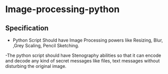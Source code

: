 # Image-processing-python
## Specification

- Python Script Should have Image Processing powers like Resizing, Blur, ,Grey Scaling, Pencil Sketching.

-The python script should have Stenography abilities so that it can encode and decode any kind of secret messages like files, text messages without disturbing the original image.

